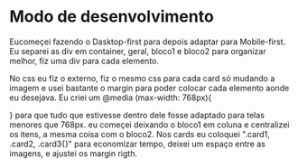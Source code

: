 # Modo de desenvolvimento

Eucomeçei fazendo o Dasktop-first para depois adaptar para Mobile-first.
  Eu separei as div em container, geral, bloco1 e bloco2 para organizar melhor,
  fiz uma div para cada elemento.

  No css eu fiz o externo, fiz o mesmo css para cada card só mudando a imagem e usei bastante o margin para poder colocar cada elemento aonde eu desejava.
   Eu criei um @media (max-width: 768px){
   
   } para que tudo que estivesse dentro dele fosse adaptado para telas menores que 768px.
     eu começei deixando o bloco1 em coluna e centralizei os itens, a mesma coisa com o bloco2.
       Nos cards eu coloquei ".card1, .card2, .card3{}" para economizar tempo, deixei um espaço entre as imagens, e ajustei os margin rigth.
   
